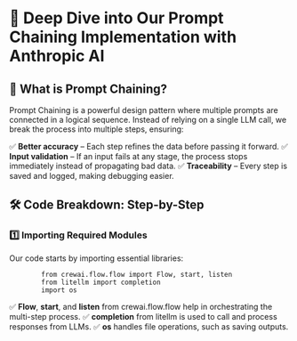 # 🚀 Deep Dive into Our Prompt Chaining Implementation with Anthropic AI

## 📌 What is Prompt Chaining?
Prompt Chaining is a powerful design pattern where multiple prompts are connected in a logical sequence. 
Instead of relying on a single LLM call, we break the process into multiple steps, ensuring:

 ✅ **Better accuracy** – Each step refines the data before passing it forward.
 ✅ **Input validation** – If an input fails at any stage, the process stops immediately instead of propagating bad data.
 ✅ **Traceability** – Every step is saved and logged, making debugging easier.

 ## 🛠️ Code Breakdown: Step-by-Step
 
 ### 1️⃣ Importing Required Modules
 Our code starts by importing essential libraries:

            from crewai.flow.flow import Flow, start, listen  
            from litellm import completion  
            import os  

✅ **Flow**, **start**, and **listen** from crewai.flow.flow help in orchestrating the multi-step process.
✅ **completion** from litellm is used to call and process responses from LLMs.
✅ **os** handles file operations, such as saving outputs.
